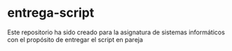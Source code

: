 # entrega-script
Este repositorio ha sido creado para la asignatura de sistemas informáticos con el propósito de entregar el script en pareja
